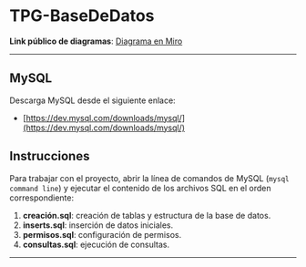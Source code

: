 # TPG-BaseDeDatos

**Link público de diagramas**: [Diagrama en Miro](https://miro.com/app/board/uXjVLGXyIGE=/?share_link_id=831858988580)

---

## MySQL

Descarga MySQL desde el siguiente enlace:

- [https://dev.mysql.com/downloads/mysql/](https://dev.mysql.com/downloads/mysql/)

## Instrucciones

Para trabajar con el proyecto, abrir la línea de comandos de MySQL (`mysql command line`) y ejecutar el contenido de los archivos SQL en el orden correspondiente:

1. **creación.sql**: creación de tablas y estructura de la base de datos.
2. **inserts.sql**: inserción de datos iniciales.
3. **permisos.sql**: configuración de permisos.
4. **consultas.sql**: ejecución de consultas.

---
